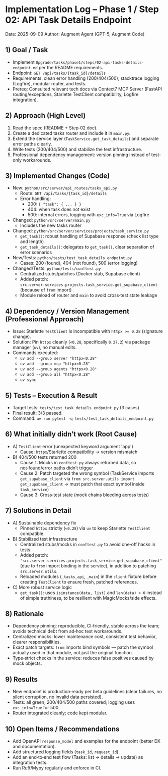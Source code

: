# Implementation Log – Phase 1 / Step 02: API Task Details Endpoint

Date: 2025-09-09
Author: Augment Agent (GPT-5, Augment Code)

## 1) Goal / Task
- Implement `Upgrade/tasks/phase1/steps/02-api-tasks-details-endpoint.md` per the README requirements.
- Endpoint: `GET /api/tasks/{task_id}/details`
- Requirements: clean error handling (200/404/500), stacktrace logging (Logfire), modular router, and tests.
- Prereq: Consulted relevant tech docs via Context7 MCP Server (FastAPI routing/exceptions, Starlette TestClient compatibility, Logfire integration).

## 2) Approach (High Level)
1. Read the spec (README + Step‑02 doc).
2. Create a dedicated tasks router and include it in `main.py`.
3. Extend the service layer (`TaskService.get_task_details`) and separate error paths clearly.
4. Write tests (200/404/500) and stabilize the test infrastructure.
5. Professional dependency management: version pinning instead of test-only workarounds.

## 3) Implemented Changes (Code)
- New: `python/src/server/api_routes/tasks_api.py`
  - Route: `GET /api/tasks/{task_id}/details`
  - Error handling:
    - 200: `{ "task": { ... } }`
    - 404: when task does not exist
    - 500: internal errors, logging with `exc_info=True` via Logfire
- Changed: `python/src/server/main.py`
  - Includes the new tasks router
- Changed: `python/src/server/services/projects/task_service.py`
  - `get_task()`: robust handling of Supabase response (check list type and length)
  - `get_task_details()`: delegates to `get_task()`, clear separation of error scenarios
- New/Tests: `python/tests/test_task_details_endpoint.py`
  - Cases: 200 (found), 404 (not found), 500 (error logging)
- Changed/Tests: `python/tests/conftest.py`
  - Centralized stubs/patches (Docker stub, Supabase client)
  - Added patch: `src.server.services.projects.task_service.get_supabase_client` (because of `from` import)
  - Module reload of router and `main` to avoid cross‑test state leakage

## 4) Dependency / Version Management (Professional Approach)
- Issue: Starlette `TestClient` is incompatible with `httpx >= 0.28` (signature change).
- Solution: Pin `httpx` cleanly (`<0.28`, specifically `0.27.2`) via package manager (`uv`), no manual edits.
- Commands executed:
  - `uv add --group server "httpx<0.28"`
  - `uv add --group mcp "httpx<0.28"`
  - `uv add --group agents "httpx<0.28"`
  - `uv add --group all "httpx<0.28"`
  - `uv sync`

## 5) Tests – Execution & Result
- Target tests: `tests/test_task_details_endpoint.py` (3 cases)
- Final result: 3/3 passed.
- Command: `uv run pytest -q tests/test_task_details_endpoint.py`

## 6) What initially didn’t work (Root Cause)
- A) `TestClient` error (unexpected keyword argument 'app')
  - Cause: `httpx`/Starlette compatibility → version mismatch
- B) 404/500 tests returned 200
  - Cause 1: Mocks in `conftest.py` always returned data, so not‑found/error paths didn’t trigger
  - Cause 2: Patch targeted the wrong symbol (TaskService imports `get_supabase_client` via `from src.server.utils import get_supabase_client` → must patch that exact symbol inside `task_service`)
  - Cause 3: Cross‑test state (mock chains bleeding across tests)

## 7) Solutions in Detail
- A) Sustainable dependency fix
  - Pinned `httpx` strictly (`<0.28`) via `uv` to keep Starlette `TestClient` compatible.
- B) Stabilized test infrastructure
  - Centralized stubs/mocks in `conftest.py` to avoid one‑off hacks in tests.
  - Added patch: `"src.server.services.projects.task_service.get_supabase_client"` (due to `from` import binding in the service), in addition to patching `src.server.utils`.
  - Reloaded modules (`_tasks_api`, `_main`) in the `client` fixture before creating `TestClient` to ensure fresh, patched references.
- C) More robust service logic
  - `get_task()`: uses `isinstance(data, list)` and `len(data) > 0` instead of simple truthiness, to be resilient with MagicMocks/side effects.

## 8) Rationale
- Dependency pinning: reproducible, CI‑friendly, stable across the team; avoids technical debt from ad‑hoc test workarounds.
- Centralized mocks: lower maintenance cost, consistent test behavior, clearer responsibilities.
- Exact patch targets: `from` imports bind symbols — patch the symbol actually used in that module, not just the original function.
- Type‑strict checks in the service: reduces false positives caused by mock objects.

## 9) Results
- New endpoint is production‑ready per beta guidelines (clear failures, no silent corruption, no invalid data persisted).
- Tests: all green; 200/404/500 paths covered; logging uses `exc_info=True` for 500.
- Router integrated cleanly; code kept modular.

## 10) Open Items / Recommendations
- Add OpenAPI `response_model` and examples for the endpoint (better DX and documentation).
- Add structured logging fields (`task_id`, `request_id`).
- Add an end‑to‑end test flow (Tasks: list → details → update) as integration tests.
- Run Ruff/Mypy regularly and enforce in CI.
